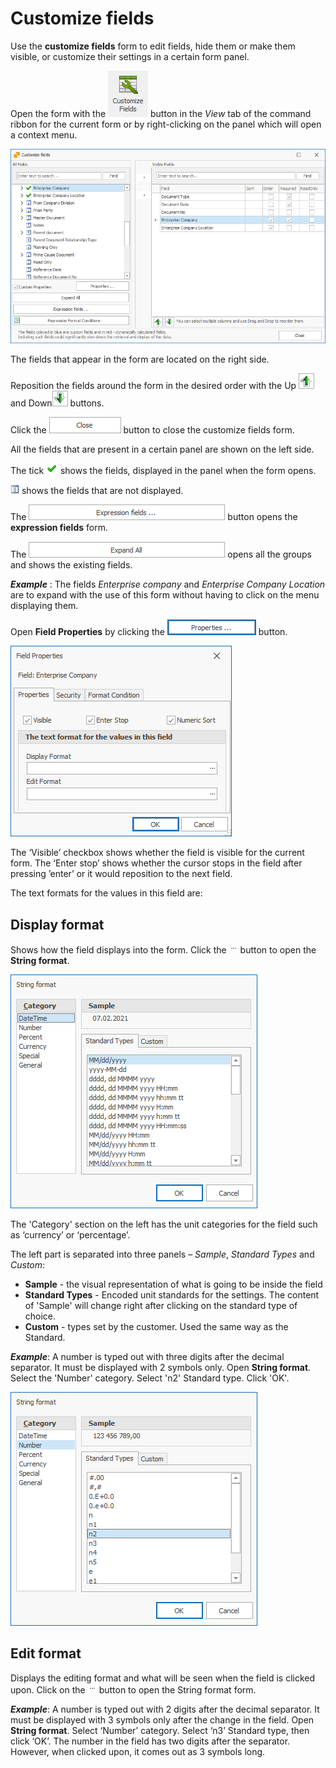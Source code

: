 # Customize fields
Use the <b>customize fields</b> form to edit fields, hide them or make them visible, or customize their settings in a certain form panel.

Open the form with the ![Customize fields icon](pictures/customize-ficon.png) button in the *View* tab of the command ribbon for the current form or by right-clicking on the panel which will open a context menu.

![Customize fields form](pictures/customize-fform.png)

The fields that appear in the form are located on the right side.

Reposition the fields around the form in the desired order with the Up ![Up arrow](pictures/up-arrow.png) and Down![Down arrow](pictures/down-arrow.png) buttons.

Click the ![Close button](pictures/close-button.png) button to close the customize fields form. 

All the fields that are present in a certain panel are shown on the left side.

The tick ![Tick](pictures/tick-show.png) shows the fields, displayed in the panel when the form opens.

![Invisible](pictures/invisible.png) shows the fields that are not displayed. 

The ![Expression fields button](pictures/expression-fbutton.png) button opens the <b>expression fields</b> form.

The ![Expand all button](pictures/expand-abutton.png) opens all the groups and shows the existing fields.

***Example*** : 
The fields *Enterprise company* and *Enterprise Company Location* are to expand with the use of this form without having to click on the menu displaying them.

Open <b>Field Properties</b> by clicking the ![Properties button](pictures/propertiesbutton.png) button.

![Field properties form](pictures/fp-form.png)  

The ‘Visible’ checkbox shows whether the field is visible for the current form.
The ‘Enter stop’ shows whether the cursor stops in the field after pressing ’enter’ or it would reposition to the next field.

The text formats for the values in this field are:

## <b>Display format</b>
Shows how the field displays into the form.
Click the ![Dots button](pictures/dots.png)   button to open the <b>String format</b>. 

![String format datetime](pictures/sf-datetime.png)
 
The 'Category' section on the left has the unit categories for the field such as ‘currency’ or ‘percentage’.

The left part is separated into three panels – *Sample*, *Standard Types* and *Custom*:

- <b>Sample</b> - the visual representation of what is going to be inside the field
- <b>Standard Types</b> - Encoded unit standards for the settings. The content of 'Sample' will change right after clicking on the standard type of choice.
- <b>Custom</b> - types set by the customer. Used the same way as the Standard. 

***Example***:
A number is typed out with three digits after the decimal separator. It must be displayed with 2 symbols only.
Open <b>String format</b>. Select the 'Number' category.
Select 'n2' Standard type.
Click 'OK'.

![String format numbers](pictures/sf-numbers.png)

## Edit format
Displays the editing format and what will be seen when the field is clicked upon.
Click on the ![dots button](pictures/dots.png) button to open the String format form.

 ***Example***:
A number is typed out with 2 digits after the decimal separator. It must be displayed with 3 symbols only after the change in the field. 
Open <b>String format</b>. Select ‘Number’ category. Select ‘n3’ Standard type, then click ‘OK’.
The number in the field has two digits after the separator. However, when clicked upon, it comes out as 3 symbols long.
